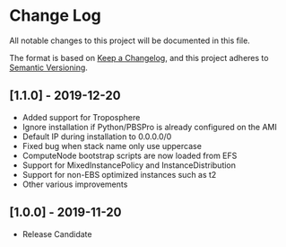 # Change Log
All notable changes to this project will be documented in this file.

The format is based on [Keep a Changelog](https://keepachangelog.com/en/1.0.0/),
and this project adheres to [Semantic Versioning](https://semver.org/spec/v2.0.0.html).

## [1.1.0] - 2019-12-20
- Added support for Troposphere
- Ignore installation if Python/PBSPro is already configured on the AMI
- Default IP during installation to 0.0.0.0/0
- Fixed bug when stack name only use uppercase
- ComputeNode bootstrap scripts are now loaded from EFS
- Support for MixedInstancePolicy and InstanceDistribution
- Support for non-EBS optimized instances such as t2
- Other various improvements

## [1.0.0] - 2019-11-20
- Release Candidate

